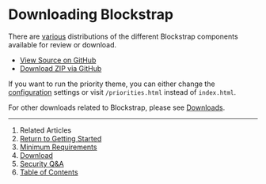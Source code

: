 Downloading Blockstrap
======================

There are [various](http://github.com/blockstrap) distributions of the different Blockstrap components available for review or download.

* [View Source on GitHub](http://github.com/blockstrap/framework/)
* <a href="https://github.com/blockstrap/framework/archive/master.zip" class="ga-track" data-place="Docs-Framework-Download" data-action="Downloads">Download ZIP via GitHub</a>

If you want to run the priority theme, you can either change the [configuration](../../core/configuration/) settings or visit `/priorities.html` instead of `index.html`.

For other downloads related to Blockstrap, please see [Downloads](../../../downloads/).

--------------------------------------------------------------------------------

1. Related Articles
2. [Return to Getting Started](../../started/)
3. [Minimum Requirements](../requirements/)
4. [Download](../download/)
5. [Security Q&A](../security/)
6. [Table of Contents](../../../)
